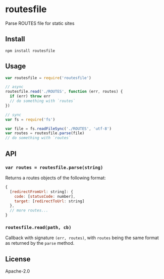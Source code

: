 # routesfile

Parse ROUTES file for static sites

## Install

`npm install routesfile`

## Usage

```js
var routesfile = require('routesfile')

// async
routesfile.read('./ROUTES', function (err, routes) {
  if (err) throw err
  // do something with `routes`
})

// sync
var fs = require('fs')

var file = fs.readFileSync('./ROUTES', 'utf-8')
var routes = routesfile.parse(file)
// do something with `routes`
```

## API

### `var routes = routesfile.parse(string)`

Returns a routes objects of the following format:

```js
{
  [redirectFromUrl: string]: {
    code: [statusCode: number],
    target: [redirectToUrl: string]
  },
  // more routes...
}
```

### `routesfile.read(path, cb)`

Callback with signature `(err, routes)`, with `routes` being the same format as returned by the `parse` method.

## License

Apache-2.0
